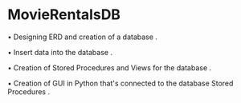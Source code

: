 # MovieRentalsDB

• Designing ERD and creation of a database . 

• Insert data into the database . 

• Creation of Stored Procedures and Views for the database . 

• Creation of GUI in Python that's connected to the database Stored Procedures .
